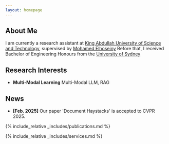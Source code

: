 ```yaml
---
layout: homepage
---
```


## About Me

I am currently a research assistant at [King Abdullah University of Science and Technology](https://www.kaust.edu.sa/en/), supervised by [Mohamed Elhoseiny](https://www.mohamed-elhoseiny.com/) Before that, I received Bachelor of Engineering Honours from the [University of Sydney](https://www.sydney.edu.au/)

## Research Interests

- **Multi-Modal Learning** Multi-Modal LLM, RAG

## News

- **[Feb. 2025]** Our paper 'Document Haystacks' is accepted to CVPR 2025.

{% include_relative _includes/publications.md %}

{% include_relative _includes/services.md %}
